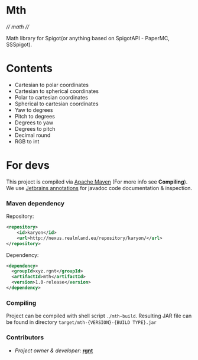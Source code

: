# Mth
*// math //*

Math library for Spigot(or anything based on SpigotAPI - PaperMC, SSSpigot).

# Contents
- Cartesian to polar coordinates 
- Cartesian to spherical coordinates
- Polar to cartesian coordinates 
- Spherical to cartesian coordinates
- Yaw to degrees
- Pitch to degrees
- Degrees to yaw
- Degrees to pitch
- Decimal round
- RGB to int

# For devs
This project is compiled via [Apache Maven](https://maven.apache.org/) (For more info see **Compiling**). 
We use [Jetbrains annotations](https://mvnrepository.com/artifact/org.jetbrains/annotations/16.0.1) for javadoc code documentation & inspection.
### Maven dependency
Repository:
```xml
<repository>
    <id>karyon</id>
    <url>http://nexus.realmland.eu/repository/karyon/</url>
</repository>
```
Dependency:
```xml
<dependency>
  <groupId>xyz.rgnt</groupId>
  <artifactId>mth</artifactId>
  <version>1.0-release</version>
</dependency>
```


### Compiling
Project can be compiled with shell script `./mth-build`. Resulting JAR file can be found in directory `target/mth-{VERSION}-{BUILD TYPE}.jar`

### Contributors
- *Project owner & developer*: [**rgnt**](https://rgnter.github.io)
